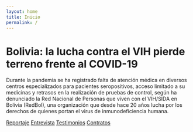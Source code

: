 ```yaml
---
layout: home
title: Inicio
permalink: /
---
```


# Bolivia: la lucha contra el VIH pierde terreno frente al COVID-19

Durante la pandemia se ha registrado falta de atención médica en diversos centros
especializados para pacientes seropositivos, acceso limitado a su medicinas y retrasos
en la realización de pruebas de control, según ha denunciado la Red Nacional de
Personas que viven con el VIH/SIDA en Bolivia (RedBol), una organización que desde
hace 20 años lucha por los derechos de quienes portan el virus de inmunodeficiencia
humana.

[Reportaje](/2018/11/27/reportaje.html)
[Entrevista]()
[Testimonios]()
[Contratos]()
